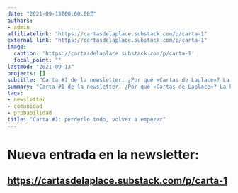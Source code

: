 ```yaml
---
date: "2021-09-13T00:00:00Z"
authors:
- admin
affiliatelink: "https://cartasdelaplace.substack.com/p/carta-1"
external_link: "https://cartasdelaplace.substack.com/p/carta-1"
image:
  caption: 'https://cartasdelaplace.substack.com/p/carta-1'
  focal_point: ""
lastmod: "2021-09-13"
projects: []
subtitle: "Carta #1 de la newsletter. ¿Por qué «Cartas de Laplace»? La historia de Sophie Germain y Laplace"
summary: "Carta #1 de la newsletter. ¿Por qué «Cartas de Laplace»? La historia de Sophie Germain y Laplace"
tags:
- newsletter
- comunidad
- probabilidad
title: "Carta #1: perderlo todo, volver a empezar"
---
```



# Nueva entrada en la newsletter:

## https://cartasdelaplace.substack.com/p/carta-1

